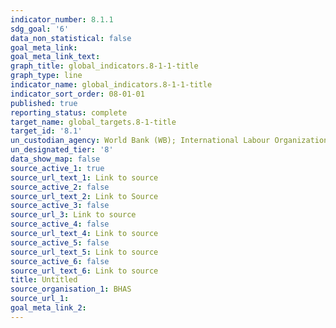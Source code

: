 ```yaml
---
indicator_number: 8.1.1
sdg_goal: '6'
data_non_statistical: false
goal_meta_link: 
goal_meta_link_text: 
graph_title: global_indicators.8-1-1-title
graph_type: line
indicator_name: global_indicators.8-1-1-title
indicator_sort_order: 08-01-01
published: true
reporting_status: complete
target_name: global_targets.8-1-title
target_id: '8.1'
un_custodian_agency: World Bank (WB); International Labour Organization (ILO)
un_designated_tier: '8'
data_show_map: false
source_active_1: true
source_url_text_1: Link to source
source_active_2: false
source_url_text_2: Link to Source
source_active_3: false
source_url_3: Link to source
source_active_4: false
source_url_text_4: Link to source
source_active_5: false
source_url_text_5: Link to source
source_active_6: false
source_url_text_6: Link to source
title: Untitled
source_organisation_1: BHAS 
source_url_1:
goal_meta_link_2:
---
```

